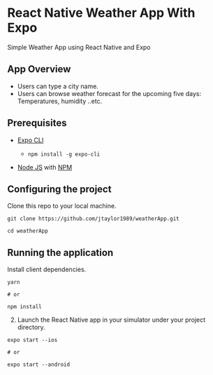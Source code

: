 # React Native Weather App With Expo

Simple Weather App using React Native and Expo


## App Overview

* Users can type a city name.
* Users can browse weather forecast for the upcoming five days: Temperatures, humidity ..etc.


## Prerequisites

* [Expo CLI](https://docs.expo.io/versions/latest/workflow/expo-cli/)
  * `npm install -g expo-cli`
  
* [Node JS](https://nodejs.org/en/download/) with [NPM](https://docs.npmjs.com/downloading-and-installing-node-js-and-npm)

## Configuring the project

Clone this repo to your local machine.

```
git clone https://github.com/jtaylor1989/weatherApp.git

cd weatherApp
```


## Running the application

Install client dependencies.

```
yarn

# or

npm install
```

2. Launch the React Native app in your simulator under your project directory.

```
expo start --ios

# or

expo start --android
```

